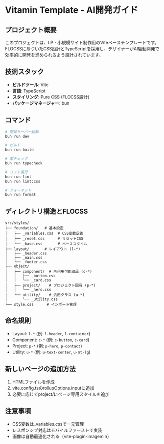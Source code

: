# Vitamin Template - AI開発ガイド

## プロジェクト概要
このプロジェクトは、LP・小規模サイト制作用のViteベーステンプレートです。
FLOCSSに基づいたCSS設計とTypeScriptを採用し、デザイナーがAI駆動開発で効率的に開発を進められるよう設計されています。

## 技術スタック
- **ビルドツール**: Vite
- **言語**: TypeScript
- **スタイリング**: Pure CSS (FLOCSS設計)
- **パッケージマネージャー**: bun

## コマンド
```bash
# 開発サーバー起動
bun run dev

# ビルド
bun run build

# 型チェック
bun run typecheck

# リント実行
bun run lint
bun run lint:css

# フォーマット
bun run format
```

## ディレクトリ構造とFLOCSS
```
src/styles/
├── foundation/   # 基本設定
│   ├── _variables.css  # CSS変数定義
│   ├── _reset.css      # リセットCSS
│   └── _base.css       # ベーススタイル
├── layout/       # レイアウト (l-*)
│   ├── _header.css
│   ├── _main.css
│   └── _footer.css
├── object/
│   ├── component/  # 再利用可能部品 (c-*)
│   │   ├── _button.css
│   │   └── _card.css
│   ├── project/    # プロジェクト固有 (p-*)
│   │   └── _hero.css
│   └── utility/    # 汎用クラス (u-*)
│       └── _utility.css
└── style.css      # インポート管理
```

## 命名規則
- Layout: `l-*` (例: `l-header`, `l-container`)
- Component: `c-*` (例: `c-button`, `c-card`)
- Project: `p-*` (例: `p-hero`, `p-contact`)
- Utility: `u-*` (例: `u-text-center`, `u-mt-lg`)

## 新しいページの追加方法
1. HTMLファイルを作成
2. vite.config.tsのrollupOptions.inputに追加
3. 必要に応じてproject/にページ専用スタイルを追加

## 注意事項
- CSS変数は_variables.cssで一元管理
- レスポンシブ対応はモバイルファーストで実装
- 画像は自動最適化される（vite-plugin-imagemin）